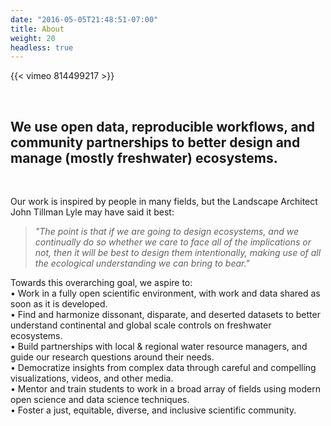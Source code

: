 ```yaml
---
date: "2016-05-05T21:48:51-07:00"
title: About
weight: 20
headless: true
---
```


{{< vimeo 814499217 >}}

<br>

## **We use open data, reproducible workflows, and community partnerships to better design and manage (mostly freshwater) ecosystems.**

<br>

Our work is inspired by people in many fields, but the Landscape Architect John Tillman Lyle may have said it best:

> *"The point is that if we are going to design ecosystems, and we continually do so whether we care to face all of the implications or not, then it will be best to design them intentionally, making use of all the ecological understanding we can bring to bear."*

Towards this overarching goal, we aspire to: <br> • Work in a fully open scientific environment, with work and data shared as soon as it is developed. <br> • Find and harmonize dissonant, disparate, and deserted datasets to better understand continental and global scale controls on freshwater ecosystems. <br> • Build partnerships with local & regional water resource managers, and guide our research questions around their needs. <br> • Democratize insights from complex data through careful and compelling visualizations, videos, and other media. <br> • Mentor and train students to work in a broad array of fields using modern open science and data science techniques. <br> • Foster a just, equitable, diverse, and inclusive scientific community.
